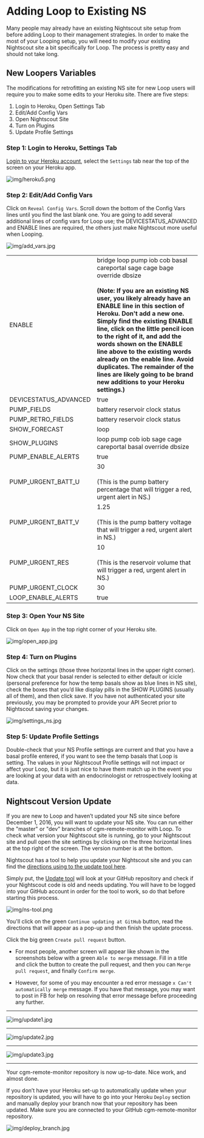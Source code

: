 # Adding Loop to Existing NS

Many people may already have an existing Nightscout site setup from before adding Loop to their management strategies. In order to make the most of your Looping setup, you will need to modify your existing Nightscout site a bit specifically for Loop. The process is pretty easy and should not take long.

## New Loopers Variables

The modifications for retrofitting an existing NS site for new Loop users will require you to make some edits to your Heroku site.  There are five steps:

1. Login to Heroku, Open Settings Tab
2. Edit/Add Config Vars
3. Open Nightscout Site
4. Turn on Plugins
5. Update Profile Settings

### Step 1: Login to Heroku, Settings Tab

[Login to your Heroku account](https://id.heroku.com/login), select the `Settings` tab near the top of the screen on your Heroku app.

![img/heroku5.png](img/heroku5.png)

### Step 2: Edit/Add Config Vars

Click on `Reveal Config Vars`.  Scroll down the bottom of the Config Vars lines until you find the last blank one.  You are going to add several additional lines of config vars for Loop use; the DEVICESTATUS_ADVANCED and ENABLE lines are required, the others just make Nightscout more useful when Looping.

![img/add_vars.jpg](img/add_vars.jpg)

|                       |                                                                                                                                                                                                                                                                                                                                                                                                                                                                                                                                      |
| --------------------- | ------------------------------------------------------------------------------------------------------------------------------------------------------------------------------------------------------------------------------------------------------------------------------------------------------------------------------------------------------------------------------------------------------------------------------------------------------------------------------------------------------------------------------------ |
| ENABLE                | bridge loop pump iob cob basal careportal sage cage bage override dbsize</br></br> **(Note: If you are an existing NS user, you likely already have an ENABLE line in this section of Heroku. Don't add a new one. Simply find the existing ENABLE line, click on the little pencil icon to the right of it, and add the words shown on the ENABLE line above to the existing words already on the enable line.  Avoid duplicates. The remainder of the lines are likely going to be brand new additions to your Heroku settings.)** |
| DEVICESTATUS_ADVANCED | true                                                                                                                                                                                                                                                                                                                                                                                                                                                                                                                                 |
| PUMP_FIELDS           | battery reservoir clock status                                                                                                                                                                                                                                                                                                                                                                                                                                                                                                       |
| PUMP_RETRO_FIELDS   | battery reservoir clock status                                                                                                                                                                                                                                                                                                                                                                                                                                                                                                       |
| SHOW_FORECAST         | loop                                                                                                                                                                                                                                                                                                                                                                                                                                                                                                                                 |
| SHOW_PLUGINS          | loop pump cob iob sage cage careportal basal override dbsize                                                                                                                                                                                                                                                                                                                                                                                                                                                                         |
| PUMP_ENABLE_ALERTS  | true                                                                                                                                                                                                                                                                                                                                                                                                                                                                                                                                 |
| PUMP_URGENT_BATT_U  | 30</br></br>(This is the pump battery percentage that will trigger a red, urgent alert in NS.)                                                                                                                                                                                                                                                                                                                                                                                                                                       |
| PUMP_URGENT_BATT_V  | 1.25</br></br>(This is the pump battery voltage that will trigger a red, urgent alert in NS.)                                                                                                                                                                                                                                                                                                                                                                                                                                        |
| PUMP_URGENT_RES     | 10</br></br>(This is the reservoir volume that will trigger a red, urgent alert in NS.)                                                                                                                                                                                                                                                                                                                                                                                                                                              |
| PUMP_URGENT_CLOCK   | 30                                                                                                                                                                                                                                                                                                                                                                                                                                                                                                                                   |
 LOOP_ENABLE_ALERTS|true | |LOOP_WARN|20</br></br>(This is the minutes since Loop last successfully looped, the t1d will have a similar notification at this time through the Loop app.  This will be a yellow alert in NS.)| |LOOP_URGENT|60</br></br>(Same as the alert above, but will be red in color and have a shorter snooze option.)| |BASAL_RENDER|default|

### Step 3: Open Your NS Site

Click on `Open App` in the top right corner of your Heroku site.

![img/open_app.jpg](img/open_app.jpg)

### Step 4: Turn on Plugins

Click on the settings (those three horizontal lines in the upper right corner).  Now check that your basal render is selected to either default or icicle (personal preference for how the temp basals show as blue lines in NS site), check the boxes that you’d like display pills in the SHOW PLUGINS (usually all of them), and then click save. If you have not authenticated your site previously, you may be prompted to provide your API Secret prior to Nightscout saving your changes.

![img/settings_ns.jpg](img/settings_ns.jpg)

### Step 5: Update Profile Settings

Double-check that your NS Profile settings are current and that you have a basal profile entered, if you want to see the temp basals that Loop is setting. The values in your Nightscout Profile settings will not impact or affect your Loop, but it is just nice to have them match up in the event you are looking at your data with an endocrinologist or retrospectively looking at data.

## Nightscout Version Update

If you are new to Loop and haven’t updated your NS site since before December 1, 2016, you will want to update your NS site. You can run either the "master" or "dev" branches of cgm-remote-monitor with Loop.  To check what version your Nightscout site is running, go to your Nightscout site and pull open the site settings by clicking on the three horizontal lines at the top right of the screen.  The version number is at the bottom.

Nightscout has a tool to help you update your Nightscout site and you can find the [directions using to the update tool here](http://www.nightscout.info/wiki/welcome/how-to-update-to-latest-cgm-remote-monitor-aka-cookie).

Simply put, the [Update tool](http://nightscout.github.io/pages/update-fork/) will look at your GitHub repository and check if your Nightscout code is old and needs updating.  You will have to be logged into your GitHub account in order for the tool to work, so do that before starting this process.

![img/ns-tool.png](img/ns-tool.png)

You'll click on the green `Continue updating at GitHub` button, read the directions that will appear as a pop-up and then finish the update process.

Click the big green `Create pull request` button.

* For most people, another screen will appear like shown in the screenshots below with a green `Able to merge` message. Fill in a title and click the button to create the pull request, and then you can `Merge pull request`, and finally `Confirm merge`.</br>

* However, for some of you may encounter a red error message `x Can't automatically merge` message. If you have that message, you may want to post in FB for help on resolving that error message before proceeding any further.

---

![img/update1.jpg](img/update1.jpg)

---

![img/update2.jpg](img/update2.jpg)

---

![img/update3.jpg](img/update3.jpg)

---

Your cgm-remote-monitor repository is now up-to-date.  Nice work, and almost done.

If you don’t have your Heroku set-up to automatically update when your repository is updated, you will have to go into your Heroku `Deploy` section and manually deploy your branch now that your repository has been updated.  Make sure you are connected to your GitHub cgm-remote-monitor repository.

![img/deploy_branch.jpg](img/deploy_branch.jpg)
